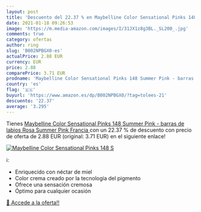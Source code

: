```yaml
---
layout: post
title: 'Descuento del 22.37 % en Maybelline Color Sensational Pinks 148 S'
date: 2021-01-18 09:26:53
image: 'https://m.media-amazon.com/images/I/31JX1z8g3BL._SL200_.jpg'
comments: true
category: ofertas
author: ring
slug: 'B002NPBGX0-es'
actualPrice: 2.88 EUR
currency: EUR
price: 2.88
comparePrice: 3.71 EUR
prodname: 'Maybelline Color Sensational Pinks 148 Summer Pink - barras de labios  Rosa  Summer Pink  Francia '
country: 'es'
flag: '🇪🇸'
buyurl: 'https://www.amazon.es/dp/B002NPBGX0/?tag=tolees-21'
descuento: '22.37'
average: '3.295'
---
```


Tienes [Maybelline Color Sensational Pinks 148 Summer Pink - barras de labios  Rosa  Summer Pink  Francia ](https://www.amazon.es/dp/B002NPBGX0/?tag=tolees-21) con un 22.37 % de descuento con precio de oferta de 2.88 EUR (original: 3.71 EUR) en el siguiente enlace!

[![Maybelline Color Sensational Pinks 148 S](https://m.media-amazon.com/images/I/31JX1z8g3BL._SL200_.jpg)](https://www.amazon.es/dp/B002NPBGX0/?tag=tolees-21)

ℹ️:

- Enriquecido con néctar de miel
- Color crema creado por la tecnología del pigmento
- Ofrece una sensación cremosa
- Óptimo para cualquier ocasión

[🛒 Accede a la oferta!!](https://www.amazon.es/dp/B002NPBGX0/?tag=tolees-21)

